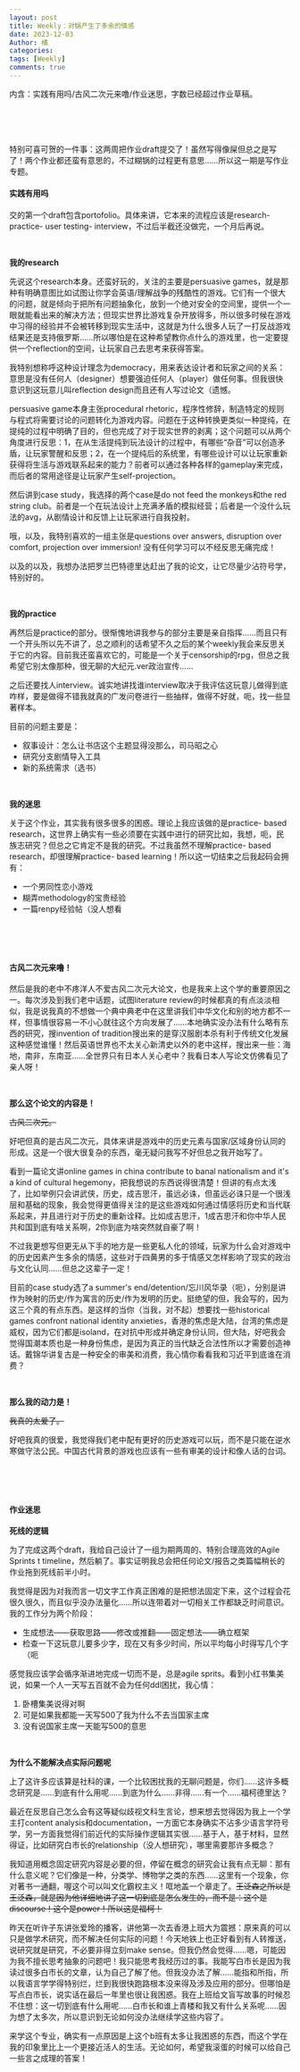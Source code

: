 ```yaml
---
layout: post
title: Weekly：对锅产生了多余的情感
date: 2023-12-03
Author: 橘
categories: 
tags: [Weekly]
comments: true
---
```



内含：实践有用吗/古风二次元来噜/作业迷思，字数已经超过作业草稿。

<!-- more -->








<br><br><br>

特别可喜可贺的一件事：这两周把作业draft提交了！虽然写得像屎但总之是写了！两个作业都还蛮有意思的，不过糊锅的过程更有意思……所以这一期是写作业专题。









#### 实践有用吗

交的第一个draft包含portofolio。具体来讲，它本来的流程应该是research- practice- user testing- interview，不过后半截还没做完，一个月后再说。

<br>

**我的research**

先说这个research本身。还蛮好玩的，关注的主要是persuasive games，就是那种有明确意图比如试图让你学会英语/理解战争的残酷性的游戏。它们有一个很大的问题，就是倾向于把所有问题抽象化，放到一个绝对安全的空间里，提供一个一眼就能看出来的解决方法；但现实世界比游戏复杂开放得多，所以很多时候在游戏中习得的经验并不会被转移到现实生活中，这就是为什么很多人玩了一打反战游戏结果还是支持俄罗斯……所以哪怕是在这种希望教你点什么的游戏里，也一定要提供一个reflection的空间，让玩家自己去思考来获得答案。

我特别想称呼这种设计理念为democracy，用来表达设计者和玩家之间的关系：意思是没有任何人（designer）想要强迫任何人（player）做任何事。但我很快意识到这玩意儿叫reflection design而且还有人写过论文（遗憾。

persuasive game本身主张procedural rhetoric，程序性修辞，制造特定的规则与程式将需要讨论的问题转化为游戏内容。问题在于这种转换更类似一种提纯，在提纯的过程中明确了目的，但也完成了对于现实世界的剥离；这个问题可以从两个角度进行反思：1，在从生活提纯到玩法设计的过程中，有哪些“杂音”可以创造矛盾，让玩家警醒和反思；2，在一个提纯后的系统里，有哪些设计可以让玩家重新获得将生活与游戏联系起来的能力？前者可以通过各种各样的gameplay来完成，而后者的常用途径是让玩家产生self-projection。

然后讲到case study，我选择的两个case是do not feed the monkeys和the red string club。前者是一个在玩法设计上充满矛盾的模拟经营；后者是一个没什么玩法的avg，从剧情设计和反馈上让玩家进行自我投射。

哦，以及，我特别喜欢的一组主张是questions over answers, disruption over comfort, projection over immersion! 没有任何学习可以不经反思无痛完成！

以及的以及，我想办法把罗兰巴特德里达赶出了我的论文，让它尽量少沾符号学，特别好的。

<br>

**我的practice**

再然后是practice的部分。很惭愧地讲我参与的部分主要是亲自指挥……而且只有一个开头所以先不讲了，总之顺利的话希望不久之后的某个weekly我会来反思关于它的内容。目前我还蛮喜欢它的，可能是一个关于censorship的rpg，但总之我希望它别太像那种，很无聊的大纪元.ver政治宣传……

之后还要找人interview。诚实地讲找谁interview取决于我评估这玩意儿做得到底咋样，要是做得不错我就真的广发问卷进行一些抽样，做得不好就，呃，找一些显著样本。

目前的问题主要是：

- 叙事设计：怎么让书店这个主题显得没那么，司马昭之心
- 研究分支剧情导入工具
- 新的系统需求（选书）

<br>

**我的迷思**

关于这个作业，其实我有很多很多的困惑。理论上我应该做的是practice- based research，这世界上确实有一些必须要在实践中进行的研究比如，我想，呃，民族志研究？但总之它肯定不是我的研究。不过我虽然不理解practice- based research，却很理解practice- based learning！所以这一切结束之后我起码会拥有：

- 一个男同性恋小游戏
- 糊弄methodology的宝贵经验
- 一篇renpy经验帖（没人想看

<br><br><br>



#### 古风二次元来噜！

然后是我的老中不疼洋人不爱古风二次元大论文，也是我来上这个学的重要原因之一。每次涉及到我们老中话题，试图literature review的时候都真的有点淡淡相似，我是说我真的不想做一个典中典老中在这里讲我们中华文化和别的地方都不一样，但事情很容易一不小心就往这个方向发展了……本地确实没办法有什么略有东西的研究，搜invention of tradition搜出来的是穿汉服剧本杀有利于传统文化发展这种感觉谁懂！然后英语世界也不太关心新清史以外的老中这样，搜出来一些：海地，南非，东南亚……全世界只有日本人关心老中？我看日本人写论文仿佛看见了亲人呀！

<br>

**那么这个论文的内容是！**

~~古风二次元。~~

好吧但真的是古风二次元，具体来讲是游戏中的历史元素与国家/区域身份认同的形成。这是一个很大很复杂的东西，毫无疑问我写不好但总之我开始写了。

看到一篇论文讲online games in china contribute to banal nationalism and it's a kind of cultural hegemony，把我想说的东西说得很清楚！但讲的有点太浅了，比如举例只会讲武侠，历史，成吉思汗，虽远必诛，但虽远必诛只是一个很浅层和基础的现象，我会觉得更值得关注的是这些游戏如何通过情感将历史和当代联系起来，并且进行对于历史的重新诠释。比如成吉思汗，1成吉思汗和你中华人民共和国到底有啥关系啊，2你到底为啥突然就自豪了啊！

不过我更想写但更无从下手的地方是一些更私人化的领域，玩家为什么会对游戏中的历史因素产生多余的情感，这些对于四黄男的多于情感又怎样影响了现实的政治与文化认同……但总之这辈子一定！

目前的case study选了a summer's end/detention/忘川风华录（呃），分别是讲作为映射的历史/作为寓言的历史/作为发明的历史。挺绝望的但，我会写的，因为这三个真的有点东西。是这样的当你（当我，对不起）想要找一些historical games confront national identity anxieties，香港的焦虑是大陆，台湾的焦虑是威权，因为它们都是isoland，在对抗中形成并确定身份认同，但大陆，好吧我会觉得国潮本质也是一种身份焦虑，是因为真正的当代缺乏合法性所以才需要创造神话。戴锦华讲复古是一种安全的审美和消费，我心情你看看我和习近平到底谁在消费？

<br>

**那么我的动力是！**

~~我真的太爱了。~~

好吧我真的很爱，我觉得我们老中配有更好的历史游戏可以玩，而不是只能在逆水寒做守法公民。中国古代背景的游戏也应该有一些有审美的设计和像人话的台词。

<br><br><br>

#### 作业迷思

**死线的逻辑**

为了完成这两个draft，我给自己设计了一组为期两周的、特别合理高效的Agile Sprints t timeline，然后躺了。事实证明我总会把任何论文/报告之类篇幅稍长的作业拖到死线前半小时。

我觉得是因为对我而言一切文字工作真正困难的是把想法固定下来，这个过程会花很久很久，而且似乎没办法量化……所以连带着对一切相关工作都缺乏时间意识。我的工作分为两个阶段：

- 生成想法——获取思路——修改或推翻——固定想法——确立框架
- 检查一下这玩意儿要多少字，现在又有多少时间，所以平均每小时得写几个字（呃

感觉我应该学会循序渐进地完成一切而不是，总是agile sprits。看到小红书集美说，如果一个人一天写五百就不会为任何ddl困扰，我心情：

1. 卧槽集美说得对啊
2. 可是如果我都能一天写500了我为什么不去当国家主席
3. 没有说国家主席一天能写500的意思

<br>



**为什么不能解决点实际问题呢**

上了这许多应该算是社科的课，一个比较困扰我的无聊问题是，你们……这许多概念研究是……到底有什么用呢……到底为什么……非得……有一个……福柯德里达？

最近在反思自己怎么会有这等疑似歧视文科生言论，想来想去觉得因为我上一个学主打content analysis和documentation，一方面它本身确实不沾多少语言学符号学，另一方面我觉得们前近代的实际操作逻辑其实很……基于人，基于材料，显然得证，比如研究白市长的relationship（没人想研究），哪里需要那许多概念？

我知道用概念固定研究内容是必要的但，停留在概念的研究会让我有点无聊：那有什么意义呢？它们像是一种，分类学、博物学之类的东西……这里有一个现象，你对著书一通翻，喔这个可以叫文化霸权主义！哐地盖一个章走了。~~王泛森之所以是王泛森，就是因为他详细地讲了这一切到底是怎么发生的，而不是：这个是discourse！这个是power！所以这是福柯！~~

昨天在听许子东讲张爱玲的播客，讲他第一次去香港上班大为震撼：原来真的可以只是做学术研究，而不解决任何实际的问题！今天地铁上也正好看到有人转推送，说研究就是研究，不必要非得立刻make sense。但我仍然会觉得……嗯，可能因为我不擅长思考抽象的问题吧！我只能思考我经历过的事。我能写白市长是因为我读过很多白市长的文章，认为自己了解了他。但我没办法了解……能指和所指，所以我语言学学得特别烂，烂到我很快跑路根本没来得及涉及应用的部分。但哪怕是写点白市长，说实话在最后一年里也很让我困惑。我在上班给文盲写故事的时候忍不住想：这一切到底有什么用呢……白市长和谁上青楼和我又有什么关系呢……因为想了太多次，所以意识到无论如何没办法继续学这些内容了。

来学这个专业，确实有一点原因是上这个b班有太多让我困惑的东西，而这个学在我的印象里比上一个更接近活人的生活。无论如何，希望我滚蛋的时候可以给自己一些言之成理的答案！













